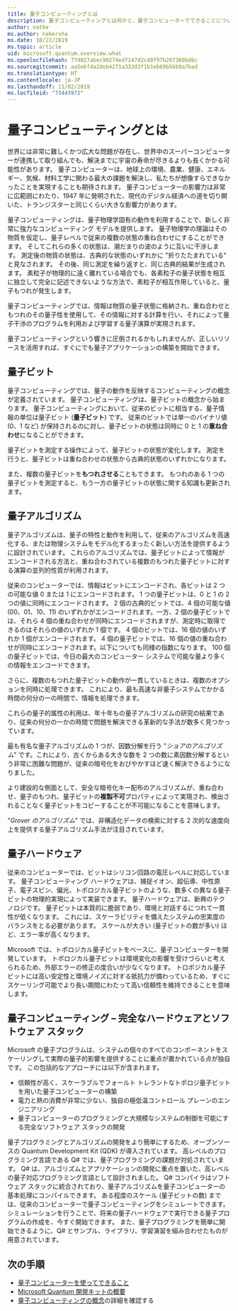 ```yaml
---
title: 量子コンピューティングとは
description: 量子コンピューティングとは何かと、量子コンピューターでできることについて説明します。
author: natke
ms.author: nakersha
ms.date: 10/22/2019
ms.topic: article
uid: microsoft.quantum.overview.what
ms.openlocfilehash: 77d027abec90274ed7147d2cd8f97b207360bdbc
ms.sourcegitcommit: aa5e6f4a2deb4271a333d3f1b1eb69b5bb9a7bad
ms.translationtype: HT
ms.contentlocale: ja-JP
ms.lasthandoff: 11/02/2019
ms.locfileid: "73443972"
---
```

# <a name="what-is-quantum-computing"></a>量子コンピューティングとは

世界には非常に難しくかつ広大な問題が存在し、世界中のスーパーコンピューターが連携して取り組んでも、解決までに宇宙の寿命が尽きるよりも長くかかる可能性があります。 量子コンピューターは、地球上の環境、農業、健康、エネルギー、気候、材料工学に関わる最大の課題を解決し、私たちが想像すらできなかったことを実現することも期待されます。 量子コンピューターの影響力は非常に広範囲にわたり、1947 年に発明された、現代のデジタル経済への道を切り開いた、トランジスターと同じくらい大きな影響力があります。

量子コンピューティングは、量子物理学固有の動作を利用することで、新しく非常に強力なコンピューティング モデルを提供します。 量子物理学の理論はその物質を仮定し、量子レベルで従来の複数の状態の重ね合わせにすることができます。 そしてこれらの多くの状態は、潮だまりの波のように互いに干渉します。  測定後の物質の状態は、古典的な状態のいずれかに "折りたたまれている" と見なされます。 その後、同じ測定を繰り返すと、同じ古典的結果が生成されます。  素粒子が物理的に遠く離れている場合でも、各素粒子の量子状態を相互に独立して完全に記述できないような方法で、素粒子が相互作用していると、量子もつれが発生します。  

量子コンピューティングでは、情報は物質の量子状態に格納され、重ね合わせともつれのその量子性を使用して、その情報に対する計算を行い、それによって量子干渉のプログラムを利用および学習する量子演算が実現されます。

量子コンピューティングという響きに圧倒されるかもしれませんが、正しいリソースを活用すれば、すぐにでも量子アプリケーションの構築を開始できます。

## <a name="the-qubit"></a>量子ビット

量子コンピューティングでは、量子の動作を反映するコンピューティングの概念が定義されています。  量子コンピューティングは、量子ビットの概念から始まります。  量子コンピューティングにおいて、従来のビットに相当する、量子情報の単位は量子ビット (**量子ビット**) です。 従来のビットでは単一のバイナリ値 (0、1 など) が保持されるのに対し、量子ビットの状態は同時に 0 と 1 の**重ね合わせ**になることができます。  

量子ビットを測定する操作によって、量子ビットの状態が変化します。 測定を行うと、量子ビットは重ね合わせの状態から古典的状態のいずれかになります。  

また、複数の量子ビットを**もつれさせる**こともできます。 もつれのある 1 つの量子ビットを測定すると、もう一方の量子ビットの状態に関する知識も更新されます。

## <a name="quantum-algorithms"></a>量子アルゴリズム

量子アルゴリズムは、量子の特性と動作を利用して、従来のアルゴリズムを高速化する、または物理システムをモデル化するまったく新しい方法を提供するように設計されています。  これらのアルゴリズムでは、量子ビットによって情報がエンコードされる方法と、重ね合わされている複数のもつれた量子ビットに対する演算の並列的性質が利用されます。  

従来のコンピューターでは、情報はビットにエンコードされ、各ビットは 2 つの可能な値 0 または 1 にエンコードされます。  1 つの量子ビットは、0 と 1 の 2 つの値に同時にエンコードされます。  2 個の古典的ビットでは、4 個の可能な値 (00、01、10、11) のいずれかがエンコードされます。一方、2 個の量子ビットでは、それら 4 個の重ね合わせが同時にエンコードされますが、測定時に取得できるのはそれらの値のいずれか 1 個です。  4 個のビットでは、16 個の値のいずれか 1 個がエンコードされます。  4 個の量子ビットでは、16 個の値の重ね合わせが同時にエンコードされます。以下についても同様の指数になります。  100 個の量子ビットでは、今日の最大のコンピューター システムで可能な量より多くの情報をエンコードできます。  

さらに、複数のもつれた量子ビットの動作が一貫しているときは、複数のオプションを同時に処理できます。 これにより、最も高速な非量子システムでかかる時間の何分の一の時間で、情報を処理できます。

これらの量子的属性の利用は、年十年もの量子アルゴリズムの研究の結果であり、従来の何分の一かの時間で問題を解決できる革新的な手法が数多く見つかっています。  

最も有名な量子アルゴリズムの 1 つが、因数分解を行う "_ショアのアルゴリズム_" です。これにより、古くからある大きな数を 2 つの数に素因数分解するという非常に困難な問題が、従来の暗号化をおびやかすほど速く解決できるようになりました。

より建設的な側面として、安全な暗号化キー配布のアルゴリズムが、重ね合わせ、量子のもつれ、量子ビットの**複製不可**プロパティによって実現され、検出されることなく量子ビットをコピーすることが不可能になることを意味します。

"_Grover のアルゴリズム_" では、非構造化データの検索に対する 2 次的な速度向上を提供する量子アルゴリズム手法が注目されています。


## <a name="quantum-hardware"></a>量子ハードウェア

従来のコンピューターでは、ビットはシリコン回路の電圧レベルに対応しています。 量子コンピューティング ハードウェアは、捕捉イオン、超伝導、中性原子、電子スピン、偏光、トポロジカル量子ビットのような、数多くの異なる量子ビットの物理的実現によって実装できます。 量子ハードウェアは、新興のテクノロジです。 量子ビットは本質的に脆弱であり、環境と対話するにつれて一貫性が低くなります。 これには、スケーラビリティを備えたシステムの忠実度のバランスをとる必要があります。 スケールが大きい (量子ビットの数が多い) ほど、エラー率が高くなります。

Microsoft では、トポロジカル量子ビットをベースに、量子コンピューターを開発しています。 トポロジカル量子ビットは環境変化の影響を受けづらいと考えられるため、外部エラーの修正の度合いが少なくなります。 トロポジカル量子ビットには高い安定性と環境ノイズに対する抵抗力が備わっているため、すぐにスケーリング可能でより長い期間にわたって高い信頼性を維持できることを意味します。

## <a name="quantum-computing--a-full-hardware-and-software-stack"></a>量子コンピューティング – 完全なハードウェアとソフトウェア スタック 

Microsoft の量子プログラムは、システムの個々のすべてのコンポーネントをスケーリングして実際の量子的影響を提供することに重点が置かれている点が独自です。 この包括的なアプローチには以下が含まれます。 
* 信頼性が高く、スケーラブルでフォールト トレラントなトポロジ量子ビットを用いた量子コンピューターの構築 
* 電力と熱の消費が非常に少ない、独自の極低温コントロール プレーンのエンジニアリング 
* 量子コンピューターのプログラミングと大規模なシステムの制御を可能にする完全なソフトウェア スタックの開発 

量子プログラミングとアルゴリズムの開発をより簡単にするため、オープンソースの Quantum Development Kit (QDK) が導入されています。 高レベルのプログラミング言語である Q# では、量子プログラミングの課題が対処されています。  Q# は、アルゴリズムとアプリケーションの開発に重点を置いた、高レベルの量子対応プログラミング言語として設計されました。 Q# コンパイラはソフトウェア スタックに統合されており、量子アルゴリズムを量子コンピューターの基本処理にコンパイルできます。  ある程度のスケール (量子ビットの数) までは、従来のコンピューターで量子コンピューティングをシミュレートできます。 シミュレーションを行うことで、将来の量子ハードウェアで実行できる量子プログラムの作成を、今すぐ開始できます。  また、量子プログラミングを簡単に開始できるように、Q# とサンプル、ライブラリ、学習演習を組み合わせたものが用意されています。 

## <a name="next-steps"></a>次の手順

* [量子コンピューターを使ってできること](xref:microsoft.quantum.overview.computers)
* [Microsoft Quantum 開発キットの概要](xref:microsoft.quantum.welcome)
* [量子コンピューティングの概念](xref:microsoft.quantum.concepts.intro)の詳細を確認する
